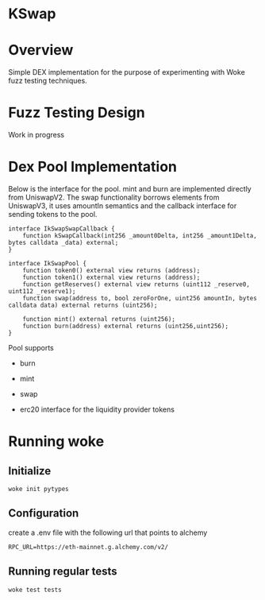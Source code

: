 

# KSwap

# Overview

Simple DEX implementation for the purpose of experimenting with Woke fuzz testing techniques. 





# Fuzz Testing Design



Work  in progress



# Dex Pool Implementation



Below is the interface for the pool.  mint and burn are implemented directly from UniswapV2.  The swap functionality borrows elements from UniswapV3, it uses amountIn semantics and the callback interface for sending tokens to the pool.  

```solidity
interface IkSwapSwapCallback {
    function kSwapCallback(int256 _amount0Delta, int256 _amount1Delta, bytes calldata _data) external;
}

interface IkSwapPool {
    function token0() external view returns (address);
    function token1() external view returns (address);
    function getReserves() external view returns (uint112 _reserve0, uint112 _reserve1);
    function swap(address to, bool zeroForOne, uint256 amountIn, bytes calldata data) external returns (uint256);

    function mint() external returns (uint256);
    function burn(address) external returns (uint256,uint256);
}

```





Pool supports



* burn

* mint

* swap

* erc20 interface for the liquidity provider tokens



# Running woke

## Initialize

`woke init pytypes`



## Configuration

create a .env file with the following url that points to alchemy

```
RPC_URL=https://eth-mainnet.g.alchemy.com/v2/
```



## Running regular tests

`woke test tests`






